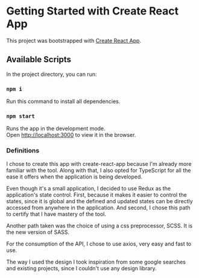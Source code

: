 # Getting Started with Create React App

This project was bootstrapped with [Create React App](https://github.com/facebook/create-react-app).

## Available Scripts

In the project directory, you can run:

### `npm i`

Run this command to install all dependencies.

### `npm start`

Runs the app in the development mode.\
Open [http://localhost:3000](http://localhost:3000) to view it in the browser.

### Definitions

I chose to create this app with create-react-app because I'm already more familiar with the tool. Along with that, I also opted for TypeScript for all the ease it offers when the application is being developed.

Even though it's a small application, I decided to use Redux as the application's state control. First, because it makes it easier to control the states, since it is global and the defined and updated states can be directly accessed from anywhere in the application. And second, I chose this path to certify that I have mastery of the tool.

Another path taken was the choice of using a css preprocessor, SCSS. It is the new version of SASS.

For the consumption of the API, I chose to use axios, very easy and fast to use.

The way I used the design I took inspiration from some google searches and existing projects, since I couldn't use any design library.
